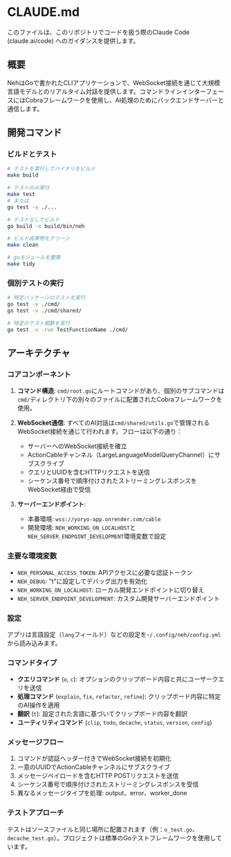 # CLAUDE.md

このファイルは、このリポジトリでコードを扱う際のClaude Code (claude.ai/code) へのガイダンスを提供します。

## 概要

NehはGoで書かれたCLIアプリケーションで、WebSocket接続を通じて大規模言語モデルとのリアルタイム対話を提供します。コマンドラインインターフェースにはCobraフレームワークを使用し、AI処理のためにバックエンドサーバーと通信します。

## 開発コマンド

### ビルドとテスト
```bash
# テストを実行してバイナリをビルド
make build

# テストのみ実行
make test
# または
go test -v ./...

# テストなしでビルド
go build -o build/bin/neh

# ビルド成果物をクリーン
make clean

# goモジュールを整理
make tidy
```

### 個別テストの実行
```bash
# 特定パッケージのテストを実行
go test -v ./cmd/
go test -v ./cmd/shared/

# 特定のテスト関数を実行
go test -v -run TestFunctionName ./cmd/
```

## アーキテクチャ

### コアコンポーネント

1. **コマンド構造**: `cmd/root.go`にルートコマンドがあり、個別のサブコマンドは`cmd/`ディレクトリ下の別々のファイルに配置されたCobraフレームワークを使用。

2. **WebSocket通信**: すべてのAI対話は`cmd/shared/utils.go`で管理されるWebSocket接続を通じて行われます。フローは以下の通り：
   - サーバーへのWebSocket接続を確立
   - ActionCableチャンネル（LargeLanguageModelQueryChannel）にサブスクライブ
   - クエリとUUIDを含むHTTPリクエストを送信
   - シーケンス番号で順序付けされたストリーミングレスポンスをWebSocket経由で受信

3. **サーバーエンドポイント**: 
   - 本番環境: `wss://yoryo-app.onrender.com/cable`
   - 開発環境: `NEH_WORKING_ON_LOCALHOST`と`NEH_SERVER_ENDPOINT_DEVELOPMENT`環境変数で設定

### 主要な環境変数

- `NEH_PERSONAL_ACCESS_TOKEN`: APIアクセスに必要な認証トークン
- `NEH_DEBUG`: "t"に設定してデバッグ出力を有効化
- `NEH_WORKING_ON_LOCALHOST`: ローカル開発エンドポイントに切り替え
- `NEH_SERVER_ENDPOINT_DEVELOPMENT`: カスタム開発サーバーエンドポイント

### 設定

アプリは言語設定（`lang`フィールド）などの設定を`~/.config/neh/config.yml`から読み込みます。

### コマンドタイプ

- **クエリコマンド** (`o`, `c`): オプションのクリップボード内容と共にユーザークエリを送信
- **処理コマンド** (`explain`, `fix`, `refactor`, `refine`): クリップボード内容に特定のAI操作を適用
- **翻訳** (`t`): 設定された言語に基づいてクリップボード内容を翻訳
- **ユーティリティコマンド** (`clip`, `todo`, `decache`, `status`, `version`, `config`)

### メッセージフロー

1. コマンドが認証ヘッダー付きでWebSocket接続を初期化
2. 一意のUUIDでActionCableチャンネルにサブスクライブ
3. メッセージペイロードを含むHTTP POSTリクエストを送信
4. シーケンス番号で順序付けされたストリーミングレスポンスを受信
5. 異なるメッセージタイプを処理: output、error、worker_done

### テストアプローチ

テストはソースファイルと同じ場所に配置されます（例：`o_test.go`、`decache_test.go`）。プロジェクトは標準のGoテストフレームワークを使用しています。